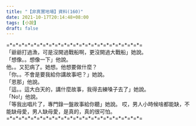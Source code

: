 ```yaml
---
title: "【非真實地場】資料(160)"
date: 2021-10-17T20:14:48+08:00
tags: [小說]
draft: false
---
```


=\*=\*=\*=\*=\*=\*=\*=\*=\*=\*=\*=\*=\*=\*=\*=\*=\*=\*=\*=\*=\*=\*=  
「爺爺打過漁，可是沒開過戰船啊，更沒開過大戰船」她說。   
「想像。。想像一下」他說。  
他。。又犯病了。她想。他想要做什麼？  
「你。。不會是要我給你講故事吧？」她說。    
「恩那」他說。       
「這。。這大白天的，講什麼故事，我得去練嗓子去了」她說。      
「No!」他說。    
「等我出唱片了，專門錄一盤故事給你聽」她說。
哎，男人小時候啥都能缺，不能缺母愛，男人缺母愛，是真的，真的很可怕。      
=\*=\*=\*=\*=\*=\*=\*=\*=\*=\*=\*=\*=\*=\*=\*=\*=\*=\*=\*=\*=\*=\*=  